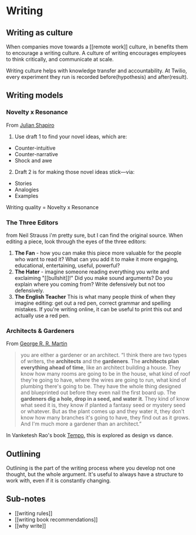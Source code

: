 # Writing

## Writing as culture

When companies move towards a [[remote work]] culture, in benefits them to encourage a writing culture. A culture of writing encourages employees to think critically, and communicate at scale.

Writing culture helps with knowledge transfer and accountability. At Twilio, every experiment they run is recorded before(hypothesis) and after(result).

## Writing models

### Novelty x Resonance

From [Julian Shapiro](https://twitter.com/Julian/status/1345071823923236864)

1. Use draft 1 to find your novel ideas, which are:

- Counter-intuitive
- Counter-narrative
- Shock and awe

2. Draft 2 is for making those novel ideas stick—via:

- Stories
- Analogies
- Examples

Writing quality = Novelty x Resonance

### The Three Editors

from Neil Strauss i'm pretty sure, but I can find the original source. When editing a piece, look through the eyes of the three editors:

1. **The Fan** - how you can make this piece more valuable for the people who want to read it? What can you add it to make it more engaging, educational, entertaining, useful, powerful?
2. **The Hater** - imagine someone reading everything you write and exclaiming "[[bullshit]]!" Did you make sound arguments? Do you explain where you coming from? Write defensively but not too defensively.
3. **The English Teacher** This is what many people think of when they imagine editing: get out a red pen, correct grammar and spelling mistakes. If you're writing online, it can be useful to print this out and actually use a red pen.

### Architects & Gardeners

From [George R. R. Martin](https://www.goodreads.com/quotes/749309-i-think-there-are-two-types-of-writers-the-architects)

> you are either a gardener or an architect. “I think there are two types of writers, the **architects** and the **gardeners**. The **architects plan everything ahead of time**, like an architect building a house. They know how many rooms are going to be in the house, what kind of roof they're going to have, where the wires are going to run, what kind of plumbing there's going to be. They have the whole thing designed and blueprinted out before they even nail the first board up. The **gardeners dig a hole, drop in a seed, and water it**. They kind of know what seed it is, they know if planted a fantasy seed or mystery seed or whatever. But as the plant comes up and they water it, they don't know how many branches it's going to have, they find out as it grows. And I'm much more a gardener than an architect.”

In Vanketesh Rao's book [Tempo](https://www.ribbonfarm.com/tempo/), this is explored as design vs dance.

## Outlining

Outlining is the part of the writing process where you develop not one thought, but the whole argument. It's useful to always have a structure to work with, even if it is constantly changing.

## Sub-notes

- [[writing rules]]
- [[writing book recommendations]]
- [[why write]]
